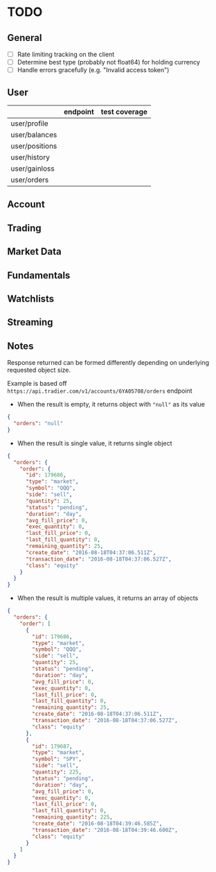 # TODO

## General
- [ ] Rate limiting tracking on the client
- [ ] Determine best type (probably not float64) for holding currency
- [ ] Handle errors gracefully (e.g. "Invalid access token")

## User
|                | endpoint | test coverage |
|----------------|----------|---------------|
| user/profile   |          |               |
| user/balances  |          |               |
| user/positions |          |               |
| user/history   |          |               |
| user/gainloss  |          |               |
| user/orders    |          |               |


## Account

## Trading

## Market Data

## Fundamentals

## Watchlists

## Streaming


## Notes

Response returned can be formed differently depending on underlying requested object size.

Example is based off `https://api.tradier.com/v1/accounts/6YA05708/orders` endpoint

- When the result is empty, it returns object with `"null"` as its value
```json
{
  "orders": "null"
}
```

- When the result is single value, it returns single object
```json
{
  "orders": {
    "order": {
      "id": 179686,
      "type": "market",
      "symbol": "QQQ",
      "side": "sell",
      "quantity": 25,
      "status": "pending",
      "duration": "day",
      "avg_fill_price": 0,
      "exec_quantity": 0,
      "last_fill_price": 0,
      "last_fill_quantity": 0,
      "remaining_quantity": 25,
      "create_date": "2016-08-18T04:37:06.511Z",
      "transaction_date": "2016-08-18T04:37:06.527Z",
      "class": "equity"
    }
  }
}
```

- When the result is multiple values, it returns an array of objects
```json
{
  "orders": {
    "order": [
      {
        "id": 179686,
        "type": "market",
        "symbol": "QQQ",
        "side": "sell",
        "quantity": 25,
        "status": "pending",
        "duration": "day",
        "avg_fill_price": 0,
        "exec_quantity": 0,
        "last_fill_price": 0,
        "last_fill_quantity": 0,
        "remaining_quantity": 25,
        "create_date": "2016-08-18T04:37:06.511Z",
        "transaction_date": "2016-08-18T04:37:06.527Z",
        "class": "equity"
      },
      {
        "id": 179687,
        "type": "market",
        "symbol": "SPY",
        "side": "sell",
        "quantity": 225,
        "status": "pending",
        "duration": "day",
        "avg_fill_price": 0,
        "exec_quantity": 0,
        "last_fill_price": 0,
        "last_fill_quantity": 0,
        "remaining_quantity": 225,
        "create_date": "2016-08-18T04:39:46.585Z",
        "transaction_date": "2016-08-18T04:39:46.600Z",
        "class": "equity"
      }
    ]
  }
}
```
